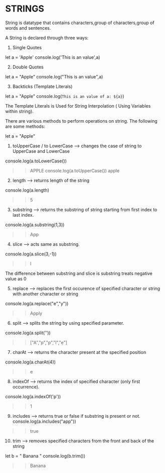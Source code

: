 # STRINGS

String is datatype that contains characters,group of characters,group of words and sentences.

A String is declared through three ways:

1. Single Quotes

let a = 'Apple'
console.log('This is an value',a)

2. Double Quotes

let a = "Apple"
console.log("This is an value",a)

3. Backticks (Template Literals)

let a = "Apple"
console.log(`This is an value of a: ${a}`)

The Template Literals is Used for String Interpolation ( Using Variables within string).

There are various methods to perform operations on string.
The following are some methods:

let a = "Apple"

1. toUpperCase / to LowerCase  --> changes the case of string to UpperCase and LowerCase

console.log(a.toLowerCase())
>> APPLE
console.log(a.toUpperCase())
>> apple

2. length --> returns length of the string

console.log(a.length)
>> 5

3. substring --> returns the substring of string starting from first index to last index.

console.log(a.substring(1,3))
>> App

4. slice --> acts same as substring.

console.log(a.slice(3,-1))
>> l

The difference between substring and slice is substring treats negative value as 0

5. replace --> replaces the first occurence of specified character or string with another character or string

console.log(a.replace("e","y"))
>> Apply

6. split --> splits the string by using specified parameter.

console.log(a.split(''))
>> ["A","p","p","l","e"]

7. charAt --> returns the character present at the specified position

console.log(a.charAt(4))
>> e

8. indexOf --> returns the index of specified character (only first occurrence).

console.log(a.indexOf('p'))
>> 1

9. includes --> returns true or false if substring is present or not.
console.log(a.includes("app"))
>> true

10. trim --> removes specified characters from the front and back of the string

let b = "  Banana  "
console.log(b.trim())
>> Banana